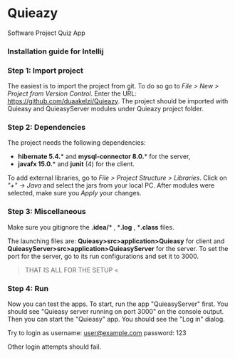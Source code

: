 # Quieazy
Software Project Quiz App

### Installation guide for Intellij

### Step 1: Import project
The easiest is to import the project from git. To do so go to 
_File > New > Project from Version Control_. Enter the URL: https://github.com/duaakelzi/Quieazy. The project should be imported with Quieasy and QuieasyServer modules under Quieazy project folder.

### Step 2: Dependencies
The project needs the following dependencies: 
- **hibernate 5.4.*** and **mysql-connector 8.0.*** for the server,
- **javafx 15.0.*** and **junit** (4) for the client.

To add external libraries, go to _File > Project Structure > Libraries_. Click on _"+" -> Java_ and select the jars from your local PC. After modules were selected, make sure you _Apply_ your changes.

### Step 3: Miscellaneous
Make sure you gitignore the **.idea/*** ,  ***.log** ,   ***.class** files.

The launching files are: **Quieasy>src>application>Quieasy** for client and **QuieasyServer>src>application>QuieasyServer** for the server. To set the port for the server, go to its run configurations and set it to 3000.


> THAT IS ALL FOR THE SETUP <

### Step 4: Run
Now you can test the apps. To start, run the app "QuieasyServer" first. You should see "Quieasy server running on port 3000" on the console output. Then you can start the "Quieasy" app. You should see the "Log in" dialog.


Try to login as username: user@example.com
                           password: 123

Other login attempts should fail.
